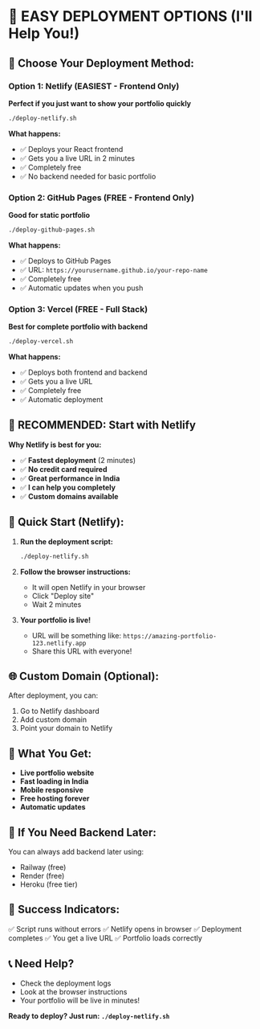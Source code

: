# 🚀 EASY DEPLOYMENT OPTIONS (I'll Help You!)

## 🎯 Choose Your Deployment Method:

### Option 1: Netlify (EASIEST - Frontend Only)
**Perfect if you just want to show your portfolio quickly**

```bash
./deploy-netlify.sh
```

**What happens:**
- ✅ Deploys your React frontend
- ✅ Gets you a live URL in 2 minutes
- ✅ Completely free
- ✅ No backend needed for basic portfolio

### Option 2: GitHub Pages (FREE - Frontend Only)
**Good for static portfolio**

```bash
./deploy-github-pages.sh
```

**What happens:**
- ✅ Deploys to GitHub Pages
- ✅ URL: `https://yourusername.github.io/your-repo-name`
- ✅ Completely free
- ✅ Automatic updates when you push

### Option 3: Vercel (FREE - Full Stack)
**Best for complete portfolio with backend**

```bash
./deploy-vercel.sh
```

**What happens:**
- ✅ Deploys both frontend and backend
- ✅ Gets you a live URL
- ✅ Completely free
- ✅ Automatic deployment

## 🎯 RECOMMENDED: Start with Netlify

**Why Netlify is best for you:**
- ✅ **Fastest deployment** (2 minutes)
- ✅ **No credit card required**
- ✅ **Great performance in India**
- ✅ **I can help you completely**
- ✅ **Custom domains available**

## 🚀 Quick Start (Netlify):

1. **Run the deployment script:**
   ```bash
   ./deploy-netlify.sh
   ```

2. **Follow the browser instructions:**
   - It will open Netlify in your browser
   - Click "Deploy site"
   - Wait 2 minutes

3. **Your portfolio is live!**
   - URL will be something like: `https://amazing-portfolio-123.netlify.app`
   - Share this URL with everyone!

## 🌐 Custom Domain (Optional):
After deployment, you can:
1. Go to Netlify dashboard
2. Add custom domain
3. Point your domain to Netlify

## 📱 What You Get:
- **Live portfolio website**
- **Fast loading in India**
- **Mobile responsive**
- **Free hosting forever**
- **Automatic updates**

## 🔧 If You Need Backend Later:
You can always add backend later using:
- Railway (free)
- Render (free)
- Heroku (free tier)

## 🎉 Success Indicators:
✅ Script runs without errors
✅ Netlify opens in browser
✅ Deployment completes
✅ You get a live URL
✅ Portfolio loads correctly

## 📞 Need Help?
- Check the deployment logs
- Look at the browser instructions
- Your portfolio will be live in minutes!

**Ready to deploy? Just run: `./deploy-netlify.sh`**